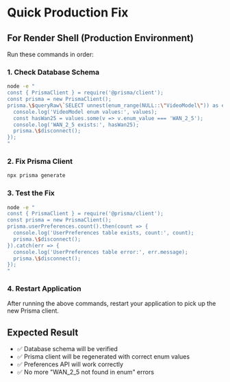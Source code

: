 # Quick Production Fix

## For Render Shell (Production Environment)

Run these commands in order:

### 1. Check Database Schema
```bash
node -e "
const { PrismaClient } = require('@prisma/client');
const prisma = new PrismaClient();
prisma.\$queryRaw\`SELECT unnest(enum_range(NULL::\"VideoModel\")) as enum_value\`.then(values => {
  console.log('VideoModel enum values:', values);
  const hasWan25 = values.some(v => v.enum_value === 'WAN_2_5');
  console.log('WAN_2_5 exists:', hasWan25);
  prisma.\$disconnect();
});
"
```

### 2. Fix Prisma Client
```bash
npx prisma generate
```

### 3. Test the Fix
```bash
node -e "
const { PrismaClient } = require('@prisma/client');
const prisma = new PrismaClient();
prisma.userPreferences.count().then(count => {
  console.log('UserPreferences table exists, count:', count);
  prisma.\$disconnect();
}).catch(err => {
  console.log('UserPreferences table error:', err.message);
  prisma.\$disconnect();
});
"
```

### 4. Restart Application
After running the above commands, restart your application to pick up the new Prisma client.

## Expected Result
- ✅ Database schema will be verified
- ✅ Prisma client will be regenerated with correct enum values
- ✅ Preferences API will work correctly
- ✅ No more "WAN_2_5 not found in enum" errors
